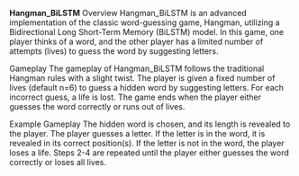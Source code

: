 
**Hangman_BiLSTM**
Overview
Hangman_BiLSTM is an advanced implementation of the classic word-guessing game, Hangman, utilizing a Bidirectional Long Short-Term Memory (BiLSTM) model. In this game, one player thinks of a word, and the other player has a limited number of attempts (lives) to guess the word by suggesting letters.

Gameplay
The gameplay of Hangman_BiLSTM follows the traditional Hangman rules with a slight twist. The player is given a fixed number of lives (default n=6) to guess a hidden word by suggesting letters. For each incorrect guess, a life is lost. The game ends when the player either guesses the word correctly or runs out of lives.

Example Gameplay
The hidden word is chosen, and its length is revealed to the player.
The player guesses a letter.
If the letter is in the word, it is revealed in its correct position(s).
If the letter is not in the word, the player loses a life.
Steps 2-4 are repeated until the player either guesses the word correctly or loses all lives.

